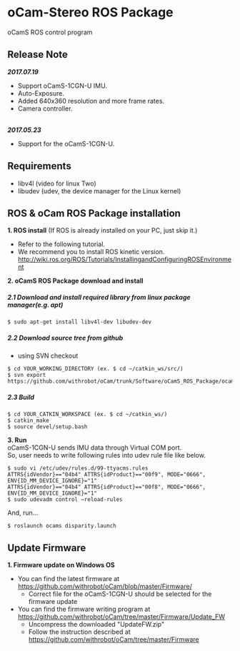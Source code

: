 # oCam-Stereo ROS Package
oCamS ROS control program

## Release Note
***2017.07.19***
* Support oCamS-1CGN-U IMU.
* Auto-Exposure.
* Added 640x360 resolution and more frame rates.
* Camera controller.</br></br>

***2017.05.23***
* Support for the oCamS-1CGN-U.

## Requirements
- libv4l  (video for linux Two)
- libudev (udev, the device manager for the Linux kernel)

## ROS & oCam ROS Package installation
**1. ROS install** (If ROS is already installed on your PC, just skip it.)</br>
* Refer to the following tutorial.
* We recommend you to install ROS kinetic version.</br>
http://wiki.ros.org/ROS/Tutorials/InstallingandConfiguringROSEnvironment

**2. oCamS ROS Package download and install**

##### 2.1 Download and install required library from linux package manager(e.g. apt)
```
$ sudo apt-get install libv4l-dev libudev-dev
```
##### 2.2 Download source tree from github
* using SVN checkout
```
$ cd YOUR_WORKING_DIRECTORY (ex. $ cd ~/catkin_ws/src/)
$ svn export https://github.com/withrobot/oCam/trunk/Software/oCamS_ROS_Package/ocams
```
##### 2.3 Build
```
$ cd YOUR_CATKIN_WORKSPACE (ex. $ cd ~/catkin_ws/)
$ catkin_make
$ source devel/setup.bash
```
**3. Run**</br>
oCamS-1CGN-U sends IMU data through Virtual COM port.</br>
So, user needs to write following rules into udev rule file like below.
```
$ sudo vi /etc/udev/rules.d/99-ttyacms.rules
ATTRS{idVendor}=="04b4" ATTRS{idProduct}=="00f9", MODE="0666", ENV{ID_MM_DEVICE_IGNORE}="1"
ATTRS{idVendor}=="04b4" ATTRS{idProduct}=="00f8", MODE="0666", ENV{ID_MM_DEVICE_IGNORE}="1"
$ sudo udevadm control –reload-rules
```
And, run...
```
$ roslaunch ocams disparity.launch
```

## Update Firmware
**1. Firmware update on Windows OS**</br>
- You can find the latest firmware at https://github.com/withrobot/oCam/blob/master/Firmware/</br>
  - Correct file for the oCamS-1CGN-U should be selected for the firmware update
- You can find the firmware writing program at https://github.com/withrobot/oCam/tree/master/Firmware/Update_FW</br>
  - Uncompress the downloaded "UpdateFW.zip"</br>
  - Follow the instruction described at https://github.com/withrobot/oCam/tree/master/Firmware
